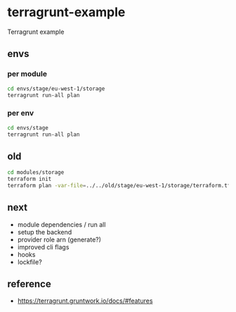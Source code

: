 # terragrunt-example

Terragrunt example

## envs

### per module

```sh
cd envs/stage/eu-west-1/storage
terragrunt run-all plan
```

### per env

```sh
cd envs/stage
terragrunt run-all plan
```

## old

```sh
cd modules/storage
terraform init
terraform plan -var-file=../../old/stage/eu-west-1/storage/terraform.tfvars
```

## next

- module dependencies / run all
- setup the backend
- provider role arn (generate?)
- improved cli flags
- hooks
- lockfile?

## reference

- https://terragrunt.gruntwork.io/docs/#features
